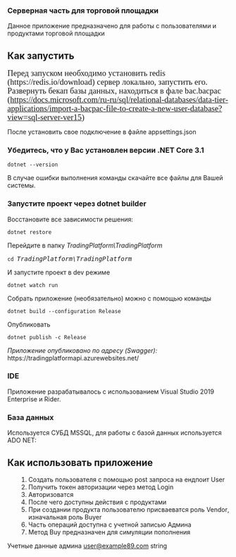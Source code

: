 <h3>Серверная часть для торговой площадки<br></h3>Данное приложение предназначено для работы с пользователями и продуктами торговой площадки<br><h2 dir="auto">
Как запустить</h2>

<p class="MsoNormal"><span style="font-size:14.0pt;line-height:107%;font-family:
&quot;Times New Roman&quot;,serif">Перед запуском необходимо установить </span><span style="font-size:14.0pt;line-height:107%;font-family:&quot;Times New Roman&quot;,serif;
mso-ansi-language:EN-US" lang="EN-US">redis</span><span style="font-size:14.0pt;line-height:
107%;font-family:&quot;Times New Roman&quot;,serif"> (</span><span style="font-size:14.0pt;line-height:107%;font-family:&quot;Times New Roman&quot;,serif;
mso-ansi-language:EN-US" lang="EN-US">https</span><span style="font-size:14.0pt;line-height:
107%;font-family:&quot;Times New Roman&quot;,serif">://</span><span style="font-size:14.0pt;line-height:107%;font-family:&quot;Times New Roman&quot;,serif;
mso-ansi-language:EN-US" lang="EN-US">redis</span><span style="font-size:14.0pt;line-height:
107%;font-family:&quot;Times New Roman&quot;,serif">.</span><span style="font-size:14.0pt;line-height:107%;font-family:&quot;Times New Roman&quot;,serif;
mso-ansi-language:EN-US" lang="EN-US">io</span><span style="font-size:14.0pt;line-height:
107%;font-family:&quot;Times New Roman&quot;,serif">/</span><span style="font-size:14.0pt;line-height:107%;font-family:&quot;Times New Roman&quot;,serif;
mso-ansi-language:EN-US" lang="EN-US">download</span><span style="font-size:14.0pt;
line-height:107%;font-family:&quot;Times New Roman&quot;,serif">) сервер локально,
запустить его. Развернуть бекап базы данных, находиться в фале bac.bacpac (<a href="https://docs.microsoft.com/ru-ru/sql/relational-databases/data-tier-applications/import-a-bacpac-file-to-create-a-new-user-database?view=sql-server-ver15">https://docs.microsoft.com/ru-ru/sql/relational-databases/data-tier-applications/import-a-bacpac-file-to-create-a-new-user-database?view=sql-server-ver15</a>)</span></p> После установить свое подключение в файле appsettings.json




<h3 dir="auto">
Убедитесь, что у Вас установлен версии .NET Core 3.1</h3>
<pre lang="plaintext"><code><span id="user-content-lc1" lang="plaintext">dotnet --version</span></code></pre>
<p dir="auto">В случае ошибки выполнения команды скачайте все файлы для Вашей системы.<br></p>
<h3 dir="auto">
Запустите проект через dotnet builder</h3>
<p dir="auto">Восстановите все зависимости решения:</p>
<pre lang="plaintext"><code><span id="user-content-lc1" lang="plaintext">dotnet restore</span></code></pre>
<p dir="auto">Перейдите в папку <em>TradingPlatform\TradingPlatform</em></p>
<pre lang="plaintext"><code><span id="user-content-lc1" lang="plaintext">cd </span></code><em>TradingPlatform\TradingPlatform</em></pre>
<p dir="auto">И запустите проект в dev режиме</p>
<pre lang="plaintext"><code><span id="user-content-lc1" lang="plaintext">dotnet watch run</span></code></pre>
<p dir="auto">Собрать приложение (необязательно) можно с помощью команды</p>
<pre lang="plaintext"><code><span id="user-content-lc1" lang="plaintext">dotnet build --configuration Release</span></code></pre>
<p dir="auto">Опубликовать</p>
<pre lang="plaintext"><code><span id="user-content-lc1" lang="plaintext">dotnet publish -c Release</span></code></pre>

<p dir="auto"><em>Приложение опубликовано по адресу (Swagger): <br></em><a>https://tradingplatformapi.azurewebsites.net/</a></p>
<h3 dir="auto">
IDE</h3>
<p dir="auto">Приложение разрабатывалось с использованием Visual Studio 2019 Enterprise и Rider.<br></p>

<h3 dir="auto">
База данных</h3>
<p dir="auto">Используется СУБД 
MSSQL, для работы с базой данных используется ADO NET:</p>


<h2>Как использовать приложение<br></h2>
<ol><li style="margin-left: 18pt;">Создать пользователя с помощью <span style="mso-ansi-language:EN-US" lang="EN-US">post</span><span lang="EN-US"> </span>запроса
на ендпоит <span style="mso-ansi-language:EN-US" lang="EN-US">User</span></li><li style="margin-left: 18pt;">Получить токен авторизации через
метод <span style="mso-ansi-language:EN-US" lang="EN-US">Login</span></li><li style="margin-left: 18pt;">Авторизоватся</li><li style="margin-left: 18pt;">После чего доступны действия с
продуктами</li><li style="margin-left: 18pt;">При создании продукта
пользователю присваеватся роль <span style="mso-ansi-language:EN-US" lang="EN-US">Vendor</span>,
изначальная роль <span style="mso-ansi-language:EN-US" lang="EN-US">Buyer</span></li><li style="margin-left: 18pt;">Часть операций доступна с учетной
записью Админа</li><li style="margin-left: 18pt;">Метод <span style="mso-ansi-language:EN-US" lang="EN-US">Buy</span><span lang="EN-US"> </span>предназначен
для симуляции пополнения</li></ol>



<p class="MsoListParagraphCxSpMiddle">Учетные данные админа <span style="mso-ansi-language:EN-US" lang="EN-US"><a href="mailto:user@example89.com">user<span style="mso-ansi-language:RU" lang="RU">@</span>example<span style="mso-ansi-language:RU" lang="RU">89.</span>com</a></span><span lang="EN-US"> </span><span style="mso-ansi-language:EN-US" lang="EN-US">string</span></p>

<p class="MsoListParagraphCxSpLast">&nbsp;</p>
